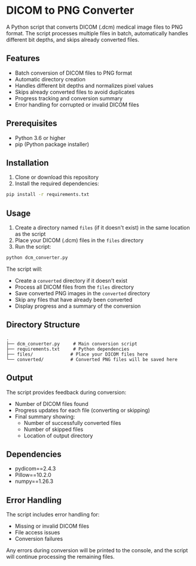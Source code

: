 # DICOM to PNG Converter

A Python script that converts DICOM (.dcm) medical image files to PNG format. The script processes multiple files in batch, automatically handles different bit depths, and skips already converted files.

## Features

- Batch conversion of DICOM files to PNG format
- Automatic directory creation
- Handles different bit depths and normalizes pixel values
- Skips already converted files to avoid duplicates
- Progress tracking and conversion summary
- Error handling for corrupted or invalid DICOM files

## Prerequisites

- Python 3.6 or higher
- pip (Python package installer)

## Installation

1. Clone or download this repository
2. Install the required dependencies:
```bash
pip install -r requirements.txt
```

## Usage

1. Create a directory named `files` (if it doesn't exist) in the same location as the script
2. Place your DICOM (.dcm) files in the `files` directory
3. Run the script:
```bash
python dcm_converter.py
```

The script will:
- Create a `converted` directory if it doesn't exist
- Process all DICOM files from the `files` directory
- Save converted PNG images in the `converted` directory
- Skip any files that have already been converted
- Display progress and a summary of the conversion

## Directory Structure

```
.
├── dcm_converter.py     # Main conversion script
├── requirements.txt     # Python dependencies
├── files/              # Place your DICOM files here
└── converted/          # Converted PNG files will be saved here
```

## Output

The script provides feedback during conversion:
- Number of DICOM files found
- Progress updates for each file (converting or skipping)
- Final summary showing:
  - Number of successfully converted files
  - Number of skipped files
  - Location of output directory

## Dependencies

- pydicom==2.4.3
- Pillow==10.2.0
- numpy==1.26.3

## Error Handling

The script includes error handling for:
- Missing or invalid DICOM files
- File access issues
- Conversion failures

Any errors during conversion will be printed to the console, and the script will continue processing the remaining files. 